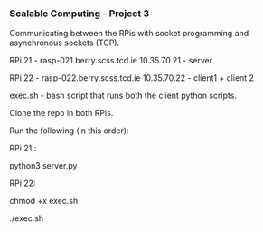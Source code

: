 ### Scalable Computing - Project 3

Communicating between the RPis with socket programming and asynchronous sockets (TCP).

RPi 21 - rasp-021.berry.scss.tcd.ie 10.35.70.21 - server

RPi 22 - rasp-022.berry.scss.tcd.ie 10.35.70.22 - client1 + client 2 

exec.sh - bash script that runs both the client python scripts. 

Clone the repo in both RPis. 

Run the following (in this order): 

RPi 21 : 

python3 server.py 

RPi 22: 

chmod +x exec.sh

./exec.sh






